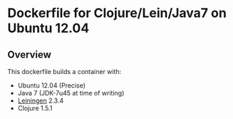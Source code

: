 # Dockerfile for Clojure/Lein/Java7 on Ubuntu 12.04

## Overview

This dockerfile builds a container with:

* Ubuntu 12.04 (Precise)
* Java 7 (JDK-7u45 at time of writing)
* [Leiningen](https://github.com/technomancy/leiningen) 2.3.4
* Clojure 1.5.1


